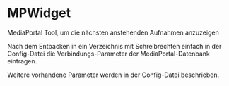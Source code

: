 # MPWidget
MediaPortal Tool, um die nächsten anstehenden Aufnahmen anzuzeigen

Nach dem Entpacken in ein Verzeichnis mit Schreibrechten einfach in der Config-Datei die Verbindungs-Parameter der MediaPortal-Datenbank eintragen.

Weitere vorhandene Parameter werden in der Config-Datei beschrieben.
